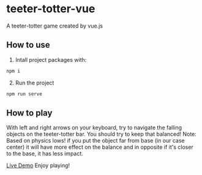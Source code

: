 # teeter-totter-vue
A teeter-totter game created by vue.js

## How to use
1. Intall project packages with:
```bash
npm i
```
2. Run the project
```bash
npm run serve
```

## How to play
With left and right arrows on your keyboard, try to navigate the falling objects on the teeter-totter bar. You should try to keep that balanced!
Note: Based on physics lows! if you put the object far from base (in our case center) it will have more effect on the balance and in opposite if it's closer to the base, it has less impact.
<br />

[Live Demo](https://aliafsah1988.github.io/teeter-totter-vue/#/)
Enjoy playing!